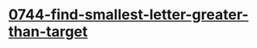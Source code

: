 # [0744-find-smallest-letter-greater-than-target](https://leetcode.com/problems/find-smallest-letter-greater-than-target)